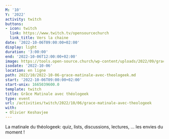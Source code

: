 ```yaml
---
M: '10'
Y: '2022'
activity: twitch
buttons:
- icon: twitch
  link: https://www.twitch.tv/opensourcechurch
  link_title: Vers la chaine
date: '2022-10-06T09:00:00+02:00'
display: light
duration: '3:00:00'
end: '2022-10-06T12:00:00+02:00'
image: https://tools.open-source.church/wp-content/uploads/2022/09/grace-matinale.jpg
isodate: '2022-10-06'
location: en ligne
path: 2022/10/2022-10-06-grace-matinale-avec-theologeek.md
start: '2022-10-06T09:00:00+02:00'
start-unix: 1665039600.0
template: twitch
title: Grâce Matinale avec théologeek
type: event
url: /activities/twitch/2022/10/06/grace-matinale-avec-theologeek
with:
- Olivier Keshavjee
---
```

La matinale du théologeek: quiz, lists, discussions, lectures, ... les envies du moment !